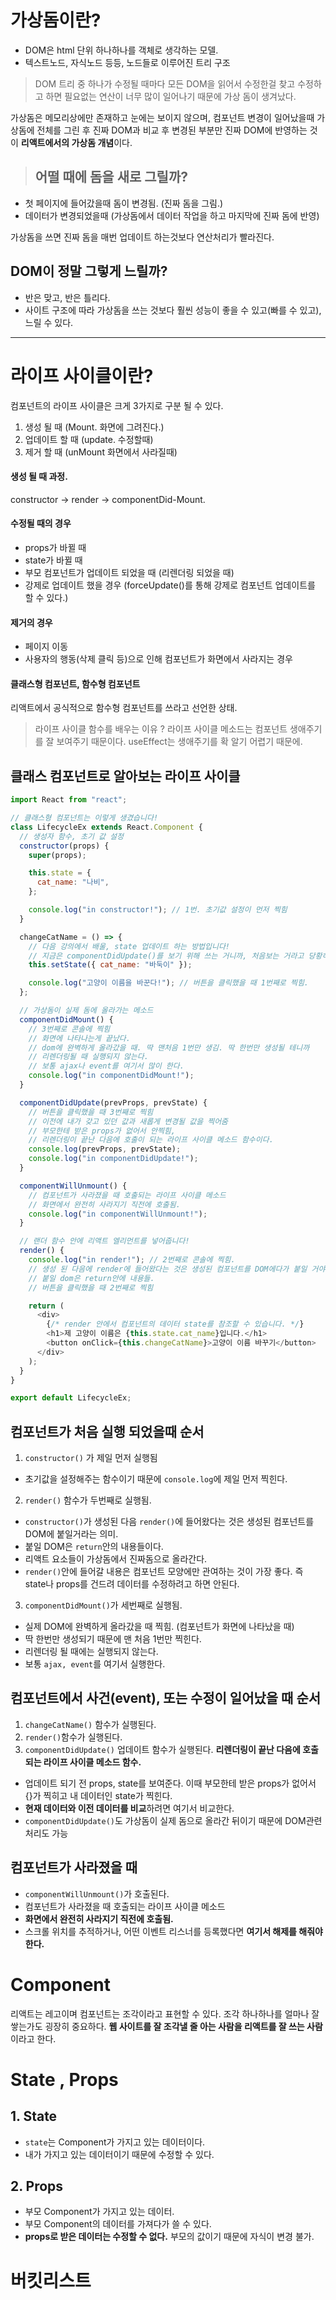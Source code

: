 # 가상돔이란?

- DOM은 html 단위 하나하나를 객체로 생각하는 모델.
- 텍스트노드, 자식노드 등등, 노드들로 이루어진 트리 구조

> DOM 트리 중 하나가 수정될 때마다 모든 DOM을 읽어서 수정한걸 찾고 수정하고 하면 필요없는 연산이 너무 많이 일어나기 때문에 가상 돔이 생겨났다.

가상돔은 메모리상에만 존재하고 눈에는 보이지 않으며, 컴포넌트 변경이 일어났을때 가상돔에 전체를 그린 후 진짜 DOM과 비교 후 변경된 부분만 진짜 DOM에 반영하는 것이 **리액트에서의 가상돔 개념**이다.

> ## 어떨 때에 돔을 새로 그릴까?

- 첫 페이지에 들어갔을때 돔이 변경됨. (진짜 돔을 그림.)
- 데이터가 변경되었을때 (가상돔에서 데이터 작업을 하고 마지막에 진짜 돔에 반영)

가상돔을 쓰면 진짜 돔을 매번 업데이트 하는것보다 연산처리가 빨라진다.

## DOM이 정말 그렇게 느릴까?

- 반은 맞고, 반은 틀리다.
- 사이트 구조에 따라 가상돔을 쓰는 것보다 훨씬 성능이 좋을 수 있고(빠를 수 있고), 느릴 수 있다.

---

# 라이프 사이클이란?

컴포넌트의 라이프 사이클은 크게 3가지로 구분 될 수 있다.

1. 생성 될 때 (Mount. 화면에 그려진다.)
2. 업데이트 할 때 (update. 수정할때)
3. 제거 할 때 (unMount 화면에서 사라질때)

#### 생성 될 때 과정.

constructor -> render -> componentDid-Mount.

#### 수정될 때의 경우

- props가 바뀔 때
- state가 바뀔 때
- 부모 컴포넌트가 업데이트 되었을 때 (리렌더링 되었을 때)
- 강제로 업데이트 했을 경우 (forceUpdate()를 통해 강제로 컴포넌트 업데이트를 할 수 있다.)

#### 제거의 경우

- 페이지 이동
- 사용자의 행동(삭제 클릭 등)으로 인해 컴포넌트가 화면에서 사라지는 경우

#### 클래스형 컴포넌트, 함수형 컴포넌트

리액트에서 공식적으로 함수형 컴포넌트를 쓰라고 선언한 상태.

> 라이프 사이클 함수를 배우는 이유 ?
> 라이프 사이클 메소드는 컴포넌트 생애주기를 잘 보여주기 때문이다.
> useEffect는 생애주기를 확 알기 어렵기 때문에.

## 클래스 컴포넌트로 알아보는 라이프 사이클

```javascript
import React from "react";

// 클래스형 컴포넌트는 이렇게 생겼습니다!
class LifecycleEx extends React.Component {
  // 생성자 함수, 초기 값 설정
  constructor(props) {
    super(props);

    this.state = {
      cat_name: "나비",
    };

    console.log("in constructor!"); // 1번. 초기값 설정이 먼저 찍힘
  }

  changeCatName = () => {
    // 다음 강의에서 배울, state 업데이트 하는 방법입니다!
    // 지금은 componentDidUpdate()를 보기 위해 쓰는 거니까, 처음보는 거라고 당황하지 말기!
    this.setState({ cat_name: "바둑이" });

    console.log("고양이 이름을 바꾼다!"); // 버튼을 클릭했을 때 1번째로 찍힘.
  };

  // 가상돔이 실제 돔에 올라가는 메소드
  componentDidMount() {
    // 3번째로 콘솔에 찍힘
    // 화면에 나타나는게 끝났다.
    // dom에 완벽하게 올라갔을 때. 딱 맨처음 1번만 생김. 딱 한번만 생성될 테니까
    // 리렌더링될 때 실행되지 않는다.
    // 보통 ajax나 event를 여기서 많이 한다.
    console.log("in componentDidMount!");
  }

  componentDidUpdate(prevProps, prevState) {
    // 버튼을 클릭했을 때 3번째로 찍힘
    // 이전에 내가 갖고 있던 값과 새롭게 변경될 값을 찍어줌
    // 부모한테 받은 props가 없어서 안찍힘,
    // 리렌더링이 끝난 다음에 호출이 되는 라이프 사이클 메소드 함수이다.
    console.log(prevProps, prevState);
    console.log("in componentDidUpdate!");
  }

  componentWillUnmount() {
    // 컴포넌트가 사라졌을 때 호출되는 라이프 사이클 메소드
    // 화면에서 완전히 사라지기 직전에 호출됨.
    console.log("in componentWillUnmount!");
  }

  // 랜더 함수 안에 리액트 엘리먼트를 넣어줍니다!
  render() {
    console.log("in render!"); // 2번째로 콘솔에 찍힘.
    // 생성 된 다음에 render에 들어왔다는 것은 생성된 컴포넌트를 DOM에다가 붙일 거야!
    // 붙일 dom은 return안에 내용들.
    // 버튼을 클릭했을 때 2번째로 찍힘

    return (
      <div>
        {/* render 안에서 컴포넌트의 데이터 state를 참조할 수 있습니다. */}
        <h1>제 고양이 이름은 {this.state.cat_name}입니다.</h1>
        <button onClick={this.changeCatName}>고양이 이름 바꾸기</button>
      </div>
    );
  }
}

export default LifecycleEx;
```

## 컴포넌트가 처음 실행 되었을때 순서

1. <code>constructor()</code> 가 제일 먼저 실행됨

- 초기값을 설정해주는 함수이기 때문에 <code>console.log</code>에 제일 먼저 찍힌다.

2. <code>render()</code> 함수가 두번째로 실행됨.

- <code>constructor()</code>가 생성된 다음 <code>render()</code>에 들어왔다는 것은 생성된 컴포넌트를 DOM에 붙일거라는 의미.
- 붙일 DOM은 <code>return</code>안의 내용들이다.
- 리액트 요소들이 가상돔에서 진짜돔으로 올라간다.
- <code>render()</code>안에 들어갈 내용은 컴포넌트 모양에만 관여하는 것이 가장 좋다. 즉 state나 props를 건드려 데이터를 수정하려고 하면 안된다.

3. <code>componentDidMount()</code>가 세번째로 실행됨.

- 실제 DOM에 완벽하게 올라갔을 때 찍힘. (컴포넌트가 화면에 나타났을 때)
- 딱 한번만 생성되기 때문에 맨 처음 1번만 찍힌다.
- 리렌더링 될 때에는 실행되지 않는다.
- 보통 <code>ajax, event</code>를 여기서 실행한다.

## 컴포넌트에서 사건(event), 또는 수정이 일어났을 때 순서

1. <code>changeCatName()</code> 함수가 실행된다.
2. <code>render()</code>함수가 실행된다.
3. <code>componentDidUpdate()</code> 업데이트 함수가 실행된다. **리렌더링이 끝난 다음에 호출되는 라이프 사이클 메소드 함수.**

- 업데이트 되기 전 props, state를 보여준다. 이때 부모한테 받은 props가 없어서 {}가 찍히고 내 데이터인 state가 찍힌다.
- **현재 데이터와 이전 데이터를 비교**하려면 여기서 비교한다.
- <code>componentDidUpdate()</code>도 가상돔이 실제 돔으로 올라간 뒤이기 때문에 DOM관련 처리도 가능

## 컴포넌트가 사라졌을 때

- <code>componentWillUnmount()</code>가 호출된다.
- 컴포넌트가 사라졌을 때 호출되는 라이프 사이클 메소드
- **화면에서 완전히 사라지기 직전에 호출됨.**
- 스크롤 위치를 추적하거나, 어떤 이벤트 리스너를 등록했다면 **여기서 해제를 해줘야 한다.**

# Component

리액트는 레고이며 컴포넌트는 조각이라고 표현할 수 있다.
조각 하나하나를 얼마나 잘 쌓는가도 굉장히 중요하다.
**웹 사이트를 잘 조각낼 줄 아는 사람을 리액트를 잘 쓰는 사람**이라고 한다.

# State , Props

## 1. State

- <code>state</code>는 Component가 가지고 있는 데이터이다.
- 내가 가지고 있는 데이터이기 때문에 수정할 수 있다.

## 2. Props

- 부모 Component가 가지고 있는 데이터.
- 부모 Component의 데이터를 가져다가 쓸 수 있다.
- **props로 받은 데이터는 수정할 수 없다.** 부모의 값이기 때문에 자식이 변경 불가.

# 버킷리스트
